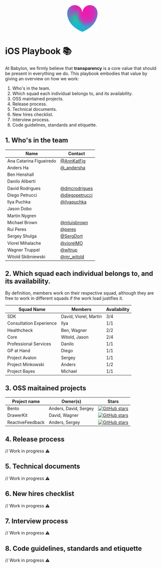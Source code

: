 <p align="center">
<img src="logo.png">
</p>


iOS Playbook 📚
==================================

At Babylon, we firmly believe that **transparency** is a core value that should be present in everything we do. This playbook embodies that value by giving an overview on how we work:

1. Who's in the team.
2. Which squad each individual belongs to, and its availability.
3. OSS maintained projects.
4. Release process.
5. Technical documents.
6. New hires checklist.
7. Interview process.
8. Code guidelines, standards and etiquette.


## 1. Who's in the team

| Name                    | Contact                                                       |  
|-------------------------|---------------------------------------------------------------|
| Ana Catarina Figueiredo | [@AnnKatFig](https://twitter.com/AnnKatFig)                   |
| Anders Ha               | [@_andersha](https://twitter.com/_andersha)                   |
| Ben Henshall            |                                                               |
| Danilo Aliberti         |                                                               |
| David Rodrigues         | [@dmcrodrigues](https://twitter.com/dmcrodrigues)             |
| Diego Petrucci          | [@diegopetrucci](https://twitter.com/diegopetrucci)           |
| Ilya Puchka             | [@ilyapuchka](https://twitter.com/ilyapuchka)                 |
| Jason Dobo              |                                                               |
| Martin Nygren           |                                                               |
| Michael Brown           | [@mluisbrown](https://twitter.com/mluisbrown)                 |
| Rui Peres               | [@peres](https://twitter.com/peres)                           |
| Sergey Shulga           | [@SergDort](https://twitter.com/SergDort)                     |
| Viorel Mihalache        | [@viorelMO](https://twitter.com/viorelMO)                     |
| Wagner Truppel          | [@wltrup](https://github.com/wltrup)                         |    
| Witold Skibniewski      | [@mr_witold](https://twitter.com/mr_witold)                   |


## 2. Which squad each individual belongs to, and its availability.

By definition, members work on their respective squad, although they are free to work in different squads if the work load justifies it.


| Squad Name                    | Members                  | Availability |  
|-------------------------------|--------------------------| ------------ |
| SDK                           | David, Viorel, Martin    |    3/4       |
| Consultation Experience       | Ilya                     |    1/1       |
| Healthcheck                   | Ben, Wagner              |    2/2       |
| Core                          | Witold, Jason            |    2/4       |
| Professional Services         | Danilo                   |    1/1       |
| GP at Hand                    | Diego                    |    1/1       |
| Project Avalon                | Sergey                   |    1/1       |
| Project Minkowski             | Anders                   |    1/2       |
| Project Bayes                 | Michael                  |    1/1       |

## 3. OSS maitained projects

| Project name                  | Owner(s)                 | Stars        |  
|-------------------------------|--------------------------| ------------ |
| Bento                         | Anders, David, Sergey    | [![GitHub stars](https://img.shields.io/github/stars/BabylonPartners/Bento.svg?style=social&label=Star&maxAge=2592000)](https://GitHub.com/BabylonPartners/Bento/stargazers/)             |
| DrawerKit                     | David, Wagner            |    [![GitHub stars](https://img.shields.io/github/stars/BabylonPartners/DrawerKit.svg?style=social&label=Star&maxAge=2592000)](https://GitHub.com/BabylonPartners/DrawerKit/stargazers/)       |
| ReactiveFeedback              | Anders, Sergey           |    [![GitHub stars](https://img.shields.io/github/stars/BabylonPartners/ReactiveFeedback.svg?style=social&label=Star&maxAge=2592000)](https://GitHub.com/BabylonPartners/ReactiveFeedback/stargazers/)        |

## 4. Release process

// Work in progress ⚠️

## 5. Technical documents

// Work in progress ⚠️

## 6. New hires checklist

// Work in progress ⚠️

## 7. Interview process

// Work in progress ⚠️

## 8. Code guidelines, standards and etiquette

// Work in progress ⚠️
